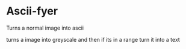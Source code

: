 # Ascii-fyer
Turns a normal image into ascii

turns a image into greyscale and then if its in a range turn it into a text
